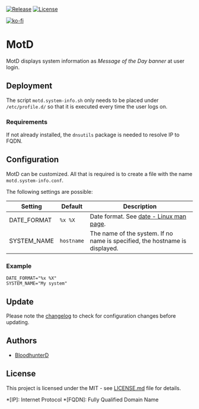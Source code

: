 [![Release](https://img.shields.io/github/v/release/bloodhunterd/motd?style=for-the-badge)](https://github.com/bloodhunterd/motd/releases)
[![License](https://img.shields.io/github/license/bloodhunterd/motd?style=for-the-badge)](https://github.com/bloodhunterd/motd/blob/master/LICENSE)

[![ko-fi](https://www.ko-fi.com/img/githubbutton_sm.svg)](https://ko-fi.com/bloodhunterd)

# MotD

MotD displays system information as *Message of the Day banner* at user login.

## Deployment

The script `motd.system-info.sh` only needs to be placed under `/etc/profile.d/` so that it is executed every time the user logs on.

### Requirements

If not already installed, the `dnsutils` package is needed to resolve IP to FQDN.

## Configuration

MotD can be customized. All that is required is to create a file with the name `motd.system-info.conf`.

The following settings are possible:

| Setting     | Default    | Description                                                                 |
|-------------|------------|-----------------------------------------------------------------------------|
| DATE_FORMAT | `%x %X`    | Date format. See [date - Linux man page](https://linux.die.net/man/1/date). |
| SYSTEM_NAME | `hostname` | The name of the system. If no name is specified, the hostname is displayed. |

### Example

~~~shell
DATE_FORMAT="%x %X"
SYSTEM_NAME="My system"
~~~

## Update

Please note the [changelog](https://github.com/bloodhunterd/motd/blob/master/CHANGELOG.md) to check for configuration changes before updating.

## Authors

* [BloodhunterD](https://github.com/bloodhunterd)

## License

This project is licensed under the MIT - see [LICENSE.md](https://github.com/bloodhunterd/motd/blob/master/LICENSE) file for details.

*[IP]: Internet Protocol
*[FQDN]: Fully Qualified Domain Name
